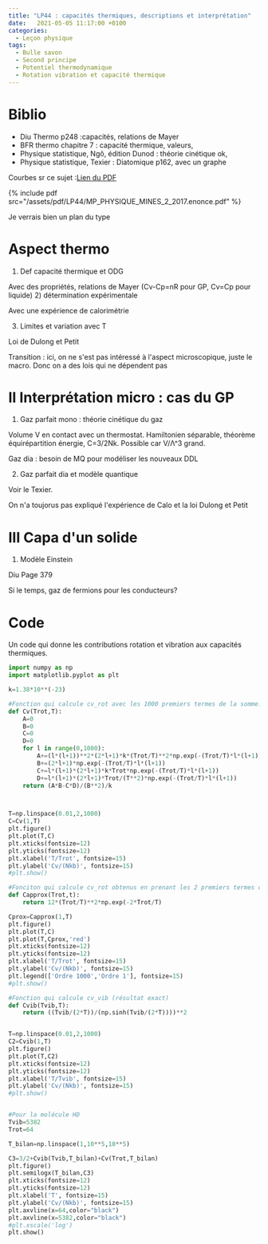 ```yaml
---
title: "LP44 : capacités thermiques, descriptions et interprétation"
date:   2021-05-05 11:17:00 +0100
categories:
  - Leçon physique
tags:
  - Bulle savon
  - Second principe
  - Potentiel thermodynamique
  - Rotation vibration et capacité thermique
---
```


# Biblio
- Diu Thermo p248 :capacités, relations de Mayer
- BFR thermo chapitre 7 : capacité thermique, valeurs, 
- Physique statistique, Ngô, édition Dunod : théorie cinétique ok, 
- Physique statistique, Texier : Diatomique p162, avec un graphe

Courbes sr ce sujet :[Lien du PDF](/assets/pdf/LP44/MP_PHYSIQUE_MINES_2_2017.enonce.pdf)

{% include pdf src="/assets/pdf/LP44/MP_PHYSIQUE_MINES_2_2017.enonce.pdf" %}

Je verrais bien un plan du type

# Aspect thermo
1) Def capacité thermique et ODG

Avec des propriétés, relations de Mayer (Cv-Cp=nR pour GP, Cv=Cp pour liquide)
2) détermination expérimentale

Avec une expérience de calorimétrie

3) Limites et variation avec T

Loi de Dulong et Petit

Transition : ici, on ne s'est pas intéressé à l'aspect microscopique, juste le macro. Donc on a des lois qui ne dépendent pas

# II Interprétation micro : cas du GP
1) Gaz parfait mono : théorie cinétique du gaz

Volume V en contact avec un thermostat. Hamiltonien séparable, théorème équirépartition énergie, C=3/2Nk. Possible car V/&Lambda;^3 grand.

Gaz dia : besoin de MQ pour modéliser les nouveaux DDL

2) Gaz parfait dia et modèle quantique

Voir le Texier. 

On n'a toujorus pas expliqué l'expérience de Calo et la loi Dulong et Petit

# III Capa d'un solide
1) Modèle Einstein

Diu Page 379

Si le temps, gaz de fermions pour les conducteurs?

# Code
Un code qui donne les contributions rotation et vibration aux capacités thermiques.
```python
import numpy as np
import matplotlib.pyplot as plt

k=1.38*10**(-23)

#Fonction qui calcule cv_rot avec les 1000 premiers termes de la somme. On peut modifier le nombre de terme choisi
def Cv(Trot,T):
    A=0
    B=0
    C=0
    D=0
    for l in range(0,1000):
        A+=(l*(l+1))**2*(2*l+1)*k*(Trot/T)**2*np.exp(-(Trot/T)*l*(l+1))
        B+=(2*l+1)*np.exp(-(Trot/T)*l*(l+1))
        C+=l*(l+1)*(2*l+1)*k*Trot*np.exp(-(Trot/T)*l*(l+1))
        D+=l*(l+1)*(2*l+1)*Trot/(T**2)*np.exp(-(Trot/T)*l*(l+1))
    return (A*B-C*D)/(B**2)/k



T=np.linspace(0.01,2,1000)
C=Cv(1,T)
plt.figure()
plt.plot(T,C)
plt.xticks(fontsize=12)
plt.yticks(fontsize=12)
plt.xlabel('T/Trot', fontsize=15)
plt.ylabel('Cv/(Nkb)', fontsize=15)
#plt.show()

#Fonciton qui calcule cv_rot obtenus en prenant les 2 premiers termes de la somme dans la fonction de partition
def Capprox(Trot,t):
    return 12*(Trot/T)**2*np.exp(-2*Trot/T)

Cprox=Capprox(1,T)
plt.figure()
plt.plot(T,C)
plt.plot(T,Cprox,'red')
plt.xticks(fontsize=12)
plt.yticks(fontsize=12)
plt.xlabel('T/Trot', fontsize=15)
plt.ylabel('Cv/(Nkb)', fontsize=15)
plt.legend(['Ordre 1000','Ordre 1'], fontsize=15)
#plt.show()

#Fonction qui calcule cv_vib (résultat exact)
def Cvib(Tvib,T):
    return ((Tvib/(2*T))/(np.sinh(Tvib/(2*T))))**2


T=np.linspace(0.01,2,1000)
C2=Cvib(1,T)
plt.figure()
plt.plot(T,C2)
plt.xticks(fontsize=12)
plt.yticks(fontsize=12)
plt.xlabel('T/Tvib', fontsize=15)
plt.ylabel('Cv/(Nkb)', fontsize=15)
#plt.show()


#Pour la molécule HD
Tvib=5382
Trot=64

T_bilan=np.linspace(1,10**5,10**5)

C3=3/2+Cvib(Tvib,T_bilan)+Cv(Trot,T_bilan)
plt.figure()
plt.semilogx(T_bilan,C3)
plt.xticks(fontsize=12)
plt.yticks(fontsize=12)
plt.xlabel('T', fontsize=15)
plt.ylabel('Cv/(Nkb)', fontsize=15)
plt.axvline(x=64,color="black")
plt.axvline(x=5382,color="black")
#plt.xscale('log')
plt.show()
```
